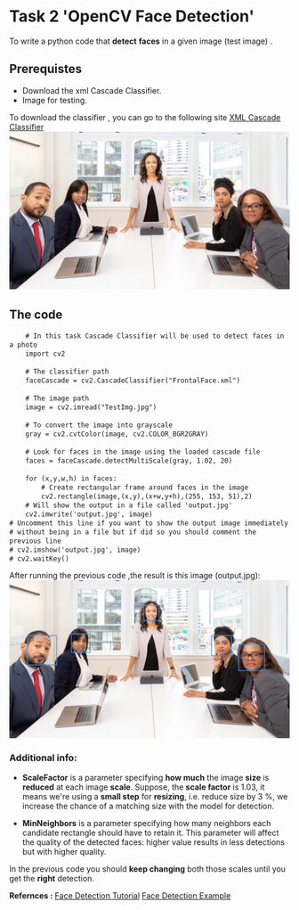 # Task 2 'OpenCV Face Detection'
To write a python code that **detect** **faces** in a given image (test image) .

## Prerequistes
-   Download the xml Cascade Classifier.
-   Image for testing.

To download the classifier , you can go to the following site [XML Cascade Classifier](https://github.com/opencv/opencv/blob/master/data/haarcascades/haarcascade_frontalface_default.xml)
![](images/TestImg.jpg)
## The code 

        # In this task Cascade Classifier will be used to detect faces in a photo
        import cv2
     
        # The classifier path
        faceCascade = cv2.CascadeClassifier("FrontalFace.xml")
        
        # The image path
        image = cv2.imread("TestImg.jpg")
        
        # To convert the image into grayscale
        gray = cv2.cvtColor(image, cv2.COLOR_BGR2GRAY)
        
        # Look for faces in the image using the loaded cascade file
        faces = faceCascade.detectMultiScale(gray, 1.02, 20)
        
        for (x,y,w,h) in faces:
            # Create rectangular frame around faces in the image
            cv2.rectangle(image,(x,y),(x+w,y+h),(255, 153, 51),2)
        # Will show the output in a file called 'output.jpg'	
        cv2.imwrite('output.jpg', image)
    # Uncomment this line if you want to show the output image immediately 
    # without being in a file but if did so you should comment the previous line
    # cv2.imshow('output.jpg', image)
    # cv2.waitKey()

After running the previous code ,the result is this image (output.jpg):
![](images/output.jpg)
### Additional info:

 - **ScaleFactor** is a parameter specifying **how much** the image **size** is **reduced** at each image **scale**.
  Suppose, the **scale factor** is 1.03, it means we're using a **small step** for **resizing**,
  i.e. reduce size by 3 %, we increase the chance of a matching size with the model for detection.
  
 - **MinNeighbors** is a parameter specifying how many neighbors each candidate rectangle should have to retain it. 
  This parameter will affect the quality of the detected faces: higher value results in less detections but with higher quality.
  
  In the previous code you should **keep changing** both those scales until you get the **right** detection.

**Refernces :** 
[Face Detection Tutorial](https://www.bogotobogo.com/python/OpenCV_Python/python_opencv3_Image_Object_Detection_Face_Detection_Haar_Cascade_Classifiers.php)
[Face Detection Example](https://towardsdatascience.com/face-detection-in-2-minutes-using-opencv-python-90f89d7c0f81)

